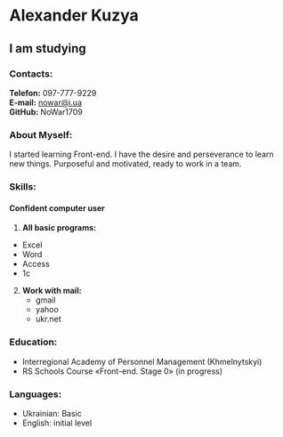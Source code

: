 # Alexander Kuzya
## I am studying
### Contacts:
**Telefon:** 097-777-9229  
**E-mail:** nowar@i.ua  
**GitHub:** NoWar1709  
### About Myself:
I started learning Front-end. I have the desire and perseverance to learn new things. Purposeful and motivated, ready to work in a team.  
### Skills:
#### Confident computer user
1.  **All basic programs:**
   - Excel
   - Word
   - Access
   - 1c
2. **Work with mail:**
   - gmail
   - yahoo
   - ukr.net  
### Education:
- Interregional Academy of Personnel Management (Khmelnytskyi)
- RS Schools Course «Front-end. Stage 0» (in progress)  
### Languages:
 - Ukrainian: Basic
 - English: initial level
